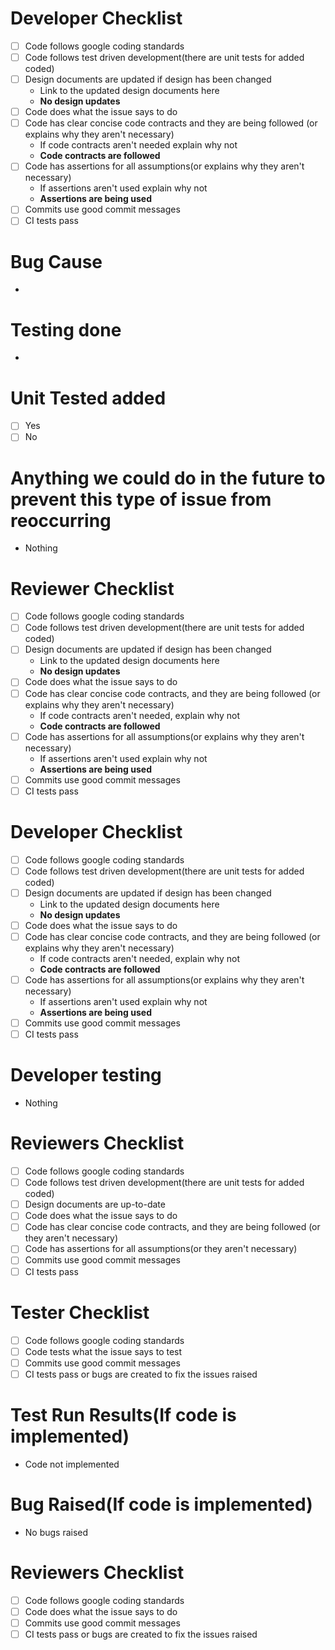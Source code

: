 <!--Github only allows one template to be used automatically-->
<!--Delete section you aren't going to use-->

<!--#################################### Start of bug fix ############################################-->
# Developer Checklist

* [ ] Code follows google coding standards
* [ ] Code follows test driven development(there are unit tests for added coded)
* [ ] Design documents are updated if design has been changed
    * Link to the updated design documents here
    * **No design updates**
* [ ] Code does what the issue says to do
* [ ] Code has clear concise code contracts and they are being followed (or explains why they aren't necessary)
    * If code contracts aren't needed explain why not
    * **Code contracts are followed**
* [ ] Code has assertions for all assumptions(or explains why they aren't necessary)
    * If assertions aren't used explain why not
    * **Assertions are being used**
* [ ] Commits use good commit messages
* [ ] CI tests pass

# Bug Cause

*

# Testing done

*

# Unit Tested added

* [ ] Yes
* [ ] No

# Anything we could do in the future to prevent this type of issue from reoccurring

* Nothing

# Reviewer Checklist

* [ ] Code follows google coding standards
* [ ] Code follows test driven development(there are unit tests for added coded)
* [ ] Design documents are updated if design has been changed
    * Link to the updated design documents here
    * **No design updates**
* [ ] Code does what the issue says to do
* [ ] Code has clear concise code contracts, and they are being followed (or explains why they aren't necessary)
    * If code contracts aren't needed, explain why not
    * **Code contracts are followed**
* [ ] Code has assertions for all assumptions(or explains why they aren't necessary)
    * If assertions aren't used explain why not
    * **Assertions are being used**
* [ ] Commits use good commit messages
* [ ] CI tests pass

<!--#################################### End of bug fix ############################################-->

<!--################################# Start of development #########################################-->

# Developer Checklist

* [ ] Code follows google coding standards
* [ ] Code follows test driven development(there are unit tests for added coded)
* [ ] Design documents are updated if design has been changed
    * Link to the updated design documents here
    * **No design updates**
* [ ] Code does what the issue says to do
* [ ] Code has clear concise code contracts, and they are being followed (or explains why they aren't necessary)
    * If code contracts aren't needed, explain why not
    * **Code contracts are followed**
* [ ] Code has assertions for all assumptions(or explains why they aren't necessary)
    * If assertions aren't used explain why not
    * **Assertions are being used**
* [ ] Commits use good commit messages
* [ ] CI tests pass

# Developer testing

* Nothing

# Reviewers Checklist

* [ ] Code follows google coding standards
* [ ] Code follows test driven development(there are unit tests for added coded)
* [ ] Design documents are up-to-date
* [ ] Code does what the issue says to do
* [ ] Code has clear concise code contracts, and they are being followed (or they aren't necessary)
* [ ] Code has assertions for all assumptions(or they aren't necessary)
* [ ] Commits use good commit messages
* [ ] CI tests pass
<!--################################## End of development ##########################################-->

<!--################################### Start of testing ###########################################-->

# Tester Checklist

* [ ] Code follows google coding standards
* [ ] Code tests what the issue says to test
* [ ] Commits use good commit messages
* [ ] CI tests pass or bugs are created to fix the issues raised

# Test Run Results(If code is implemented)

* Code not implemented

# Bug Raised(If code is implemented)

* No bugs raised

# Reviewers Checklist

* [ ] Code follows google coding standards
* [ ] Code does what the issue says to do
* [ ] Commits use good commit messages
* [ ] CI tests pass or bugs are created to fix the issues raised

<!--################################## End of testing ##########################################-->